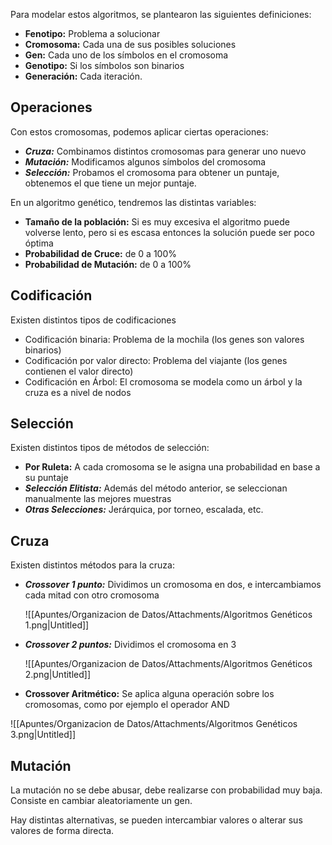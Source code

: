 Para modelar estos algoritmos, se plantearon las siguientes definiciones:

- **Fenotipo:** Problema a solucionar
- **Cromosoma:** Cada una de sus posibles soluciones
- **Gen:** Cada uno de los símbolos en el cromosoma
- **Genotipo:** Si los símbolos son binarios
- **Generación:** Cada iteración.

## Operaciones

Con estos cromosomas, podemos aplicar ciertas operaciones:

- ***Cruza:*** Combinamos distintos cromosomas para generar uno nuevo
- ***Mutación:*** Modificamos algunos símbolos del cromosoma
- ***Selección:*** Probamos el cromosoma para obtener un puntaje, obtenemos el que tiene un mejor puntaje.

En un algoritmo genético, tendremos las distintas variables:

- **Tamaño de la población:** Si es muy excesiva el algoritmo puede volverse lento, pero si es escasa entonces la solución puede ser poco óptima
- **Probabilidad de Cruce:** de 0 a 100%
- **Probabilidad de Mutación:** de 0 a 100%

## Codificación

Existen distintos tipos de codificaciones

- Codificación binaria: Problema de la mochila (los genes son valores binarios)
- Codificación por valor directo: Problema del viajante (los genes contienen el valor directo)
- Codificación en Árbol: El cromosoma se modela como un árbol y la cruza es a nivel de nodos

## Selección

Existen distintos tipos de métodos de selección:

- **Por Ruleta:** A cada cromosoma se le asigna una probabilidad en base a su puntaje
- ***Selección Elitista:*** Además del método anterior, se seleccionan manualmente las mejores muestras
- ***Otras Selecciones:*** Jerárquica, por torneo, escalada, etc.

## Cruza

Existen distintos métodos para la cruza:

- ***Crossover 1 punto:*** Dividimos un cromosoma en dos, e intercambiamos cada mitad con otro cromosoma
    
    ![[Apuntes/Organizacion de Datos/Attachments/Algoritmos Genéticos 1.png|Untitled]]
    
- ***Crossover 2 puntos:*** Dividimos el cromosoma en 3
    
    ![[Apuntes/Organizacion de Datos/Attachments/Algoritmos Genéticos 2.png|Untitled]]
    
- **Crossover Aritmético:** Se aplica alguna operación sobre los cromosomas, como por ejemplo el operador AND

![[Apuntes/Organizacion de Datos/Attachments/Algoritmos Genéticos 3.png|Untitled]]

## Mutación

La mutación no se debe abusar, debe realizarse con probabilidad muy baja. Consiste en cambiar aleatoriamente un gen. 

Hay distintas alternativas, se pueden intercambiar valores o alterar sus valores de forma directa.